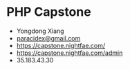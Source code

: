# PHP Capstone

* Yongdong Xiang
* paracidex@gmail.com
* https://capstone.nightfae.com/
* https://capstone.nightfae.com/admin
* 35.183.43.30
